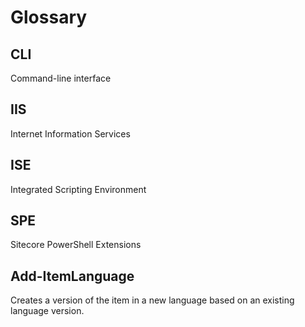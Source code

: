 # Glossary

## CLI

Command-line interface

## IIS

Internet Information Services

## ISE

Integrated Scripting Environment

## SPE

Sitecore PowerShell Extensions

## Add-ItemLanguage

Creates a version of the item in a new language based on an existing language version.